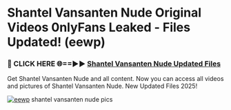 # Shantel Vansanten Nude Original Videos 0nlyFans Leaked - Files Updated! (eewp)

<h3>🔴 CLICK HERE 🌐==►► <a href="https://tinyurl.com/5h6xmrr3" rel="nofollow">Shantel Vansanten Nude Updated Files</a></h3>

Get Shantel Vansanten Nude and all content. Now you can access all videos and pictures of Shantel Vansanten Nude. New Updated Files 2025!

[![eewp](https://i.imgur.com/KVD873Z.gif)](https://tinyurl.com/5h6xmrr3)
shantel vansanten nude pics